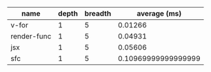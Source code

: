 | name        | depth | breadth | average (ms)        |
| ----------- | ----- | ------- | ------------------- |
| v-for       | 1     | 5       | 0.01266             |
| render-func | 1     | 5       | 0.04931             |
| jsx         | 1     | 5       | 0.05606             |
| sfc         | 1     | 5       | 0.10969999999999999 |